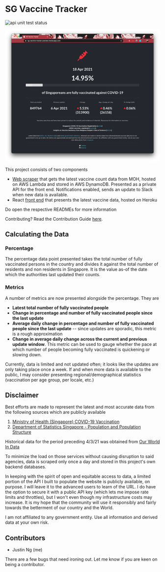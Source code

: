 # SG Vaccine Tracker

![api unit test status](https://github.com/njyjn/sg-vaccine-tracker/actions/workflows/api.yml/badge.svg)

![Demo](/client/public/demo.png)

This project consists of two components

- [Web scraper](api/) that gets the latest vaccine count data from MOH, hosted on AWS Lambda and stored in AWS DynamoDB. Presented as a private API for the front end. Notifications enabled, sends an update to Slack when new data is available.
- React [front end](client/) that presents the latest vaccine data, hosted on Heroku

Do open the respective READMEs for more information

Contributing? Read the Contribution Guide [here](CONTRIBUTING.md).

## Calculating the Data

### Percentage

The percentage data point presented takes the total number of fully vaccinated persons in the country and divides it against the total number of residents and non residents in Singapore. It is the value as-of the date which the authorities last updated their counts.

### Metrics

A number of metrics are now presented alongside the percentage. They are

- **Latest total number of fully vaccinated people**
- **Change in percentage and number of fully vaccinated people since the last update**
- **Average daily change in percentage and number of fully vaccinated people since the last update** -- since updates are sporadic, this metric is a rough approximation
- **Change in average daily change across the current and previous update window**. This metric can be used to gauge whether the pace at which number of people becoming fully vaccinated is quickening or slowing down.

Currently, data is limited and not updated often; it looks like the updates are only taking place once a week. If and when more data is available to the public, I may consider presenting regional/demographical statistics (vaccination per age group, per locale, etc.)

## Disclaimer

Best efforts are made to represent the latest and most accurate data from the following sources which are publicly available

1. [Ministry of Health (Singapore) COVID-19 Vaccination](https://www.moh.gov.sg/covid-19/vaccination)
2. [Department of Statistics Singapore - Population and Population Structure](https://www.singstat.gov.sg/find-data/search-by-theme/population/population-and-population-structure/latest-data)

Historical data for the period preceding 4/3/21 was obtained from [Our World In Data](https://ourworldindata.org/covid-vaccinations)

To minimize the load on those services without causing disruption to said agencies, data is scraped only once a day and stored in this project's own backend databases.

In keeping with the spirit of open and equitable access to data, a limited portion of the API I built to populate the website is publicly available, on purpose. I will leave it to the advanced users to learn of the URL. I do have the option to secure it with a public API key (which lets me impose rate limits and throttles), but I won't even though my infrastructure costs may increase. It is my hope that the community will use it responsibly and fairly towards the betterment of our country and the World.

I am not affiliated to any government entity. Use all information and derived data at your own risk.

## Contributors

- Justin Ng (me)

There are a few bugs that need ironing out. Let me know if you are keen on being a contributor.
